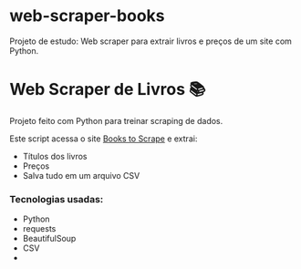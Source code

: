 # web-scraper-books
Projeto de estudo: Web scraper para extrair livros e preços de um site com Python.

# Web Scraper de Livros 📚

Projeto feito com Python para treinar scraping de dados.

Este script acessa o site [Books to Scrape](https://books.toscrape.com) e extrai:
- Títulos dos livros
- Preços
- Salva tudo em um arquivo CSV

### Tecnologias usadas:
- Python
- requests
- BeautifulSoup
- CSV
- 
